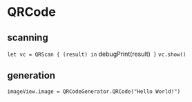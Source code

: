 # QRCode
## scanning
`let vc = QRScan { (result) in`
            debugPrint(result)`
            }`
        `vc.show()`
## generation
`imageView.image = QRCodeGenerator.QRCode("Hello World!")`
